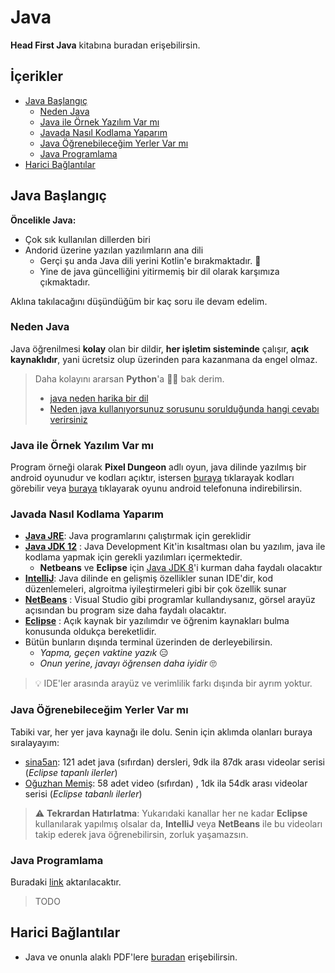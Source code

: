 # Java <!-- omit in toc -->

**Head First Java** kitabına buradan erişebilirsin.

<!-- TODO Düenlenecek -->

## İçerikler <!-- omit in toc -->

- [Java Başlangıç](#java-ba%C5%9Flang%C4%B1%C3%A7)
  - [Neden Java](#neden-java)
  - [Java ile Örnek Yazılım Var mı](#java-ile-%C3%B6rnek-yaz%C4%B1l%C4%B1m-var-m%C4%B1)
  - [Javada Nasıl Kodlama Yaparım](#javada-nas%C4%B1l-kodlama-yapar%C4%B1m)
  - [Java Öğrenebileceğim Yerler Var mı](#java-%C3%B6%C4%9Frenebilece%C4%9Fim-yerler-var-m%C4%B1)
  - [Java Programlama](#java-programlama)
- [Harici Bağlantılar](#harici-ba%C4%9Flant%C4%B1lar)

## Java Başlangıç

**Öncelikle Java:**

- Çok sık kullanılan dillerden biri
- Andorid üzerine yazılan yazılımların ana dili
  - Gerçi şu anda Java dili yerini Kotlin'e bırakmaktadır. 🤔
  - Yine de java güncelliğini yitirmemiş bir dil olarak karşımıza çıkmaktadır.

Aklına takılacağını düşündüğüm bir kaç soru ile devam edelim.

### Neden Java

Java öğrenilmesi **kolay** olan bir dildir, **her işletim sisteminde** çalışır, **açık kaynaklıdır**, yani ücretsiz olup üzerinden para kazanmana da engel olmaz.

> Daha kolayını ararsan **Python**'a 🏃‍♂️ bak derim.
>
> - [java neden harika bir dil]
> - [Neden java kullanıyorsunuz sorusunu sorulduğunda hangi cevabı verirsiniz]

### Java ile Örnek Yazılım Var mı

Program örneği olarak **Pixel Dungeon** adlı oyun, java dilinde yazılmış bir android oyunudur ve kodları açıktır, istersen [buraya][pixeldungeon - sourcecode] tıklarayak kodları görebilir veya [buraya][pixeldungeon - apk] tıklayarak oyunu android telefonuna indirebilirsin.

### Javada Nasıl Kodlama Yaparım

- **[Java JRE]**: Java programlarını çalıştırmak için gereklidir
- **[Java JDK 12]** : Java Development Kit'in kısaltması olan bu yazılım, java ile kodlama yapmak için gerekli yazılımları içermektedir.
  - **Netbeans** ve **Eclipse** için [Java JDK 8]'i kurman daha faydalı olacaktır
- **[IntelliJ]**: Java dilinde en gelişmiş özellikler sunan IDE'dir, kod düzenlemeleri, algroitma iyileştirmeleri gibi bir çok özellik sunar
- **[NetBeans][netbeans ide]** : Visual Studio gibi programlar kullandıysanız, görsel arayüz açısından bu program size daha faydalı olacaktır.
- **[Eclipse][eclipse ide]** : Açık kaynak bir yazılımdır ve öğrenim kaynakları bulma konusunda oldukça bereketlidir.
- Bütün bunların dışında terminal üzerinden de derleyebilirsin.
  - _Yapma, geçen vaktine yazık_ 😑
  - _Onun yerine, javayı öğrensen daha iyidir_ 🙄

> 💡 IDE'ler arasında arayüz ve verimlilik farkı dışında bir ayrım yoktur.

### Java Öğrenebileceğim Yerler Var mı

Tabiki var, her yer java kaynağı ile dolu. Senin için aklımda olanları buraya sıralayayım:

- [sina5an][sina5an - youtube]: 121 adet java (sıfırdan) dersleri, 9dk ila 87dk arası videolar serisi (_Eclipse tapanlı ilerler_)
- [Oğuzhan Memiş][oğuzhan memiş - youtube]: 58 adet video (sıfırdan) , 1dk ila 54dk arası videolar serisi (_Eclipse tabanlı ilerler_)

> ⚠ **Tekrardan Hatırlatma**: Yukarıdaki kanallar her ne kadar **Eclipse** kullanılarak yapılmış olsalar da, **IntelliJ** veya **NetBeans** ile bu videoları takip ederek java öğrenebilirsin, zorluk yaşamazsın.

### Java Programlama

Buradaki [link](https://www.yemreak.com/2017/10/java-programlama-1.html) aktarılacaktır.

> TODO

## Harici Bağlantılar

- Java ve onunla alaklı PDF'lere [buradan](https://drive.google.com/open?id=123UxrfswdDnpfDZCcjWXHpCRWpJCBl1h) erişebilirsin.

[head first java]: http://ikucukkoc.baun.edu.tr/lectures/EMM3115/Head_First_Java.pdf
[neden java kullanıyorsunuz sorusunu sorulduğunda hangi cevabı verirsiniz]: http://www.kurumsaljava.com/2012/05/29/herhangi-birisi-size-neden-java-kullaniyorsunuz-sorusunu-sordugunda-hangi-cevabi-verirsiniz/
[java neden harika bir dil]: http://ilkaygunel.com/blog/2016/java-neden-harika-bir-dil/
[pixeldungeon - sourcecode]: https://github.com/watabou/pixel-dungeon
[pixeldungeon - apk]: https://play.google.com/store/apps/details?id=com.watabou.pixeldungeon&hl=tr
[java jdk 12]: https://www.oracle.com/technetwork/java/javase/downloads/jdk12-downloads-5295953.html
[java jdk 8]: https://www.oracle.com/technetwork/java/javase/downloads/jdk8-downloads-2133151.html
[eclipse ide]: http://www.eclipse.org/downloads/packages/eclipse-ide-java-developers/marsr
[netbeans ide]: http://yemreak.blogspot.com.tr/2017/10/netbeans-kurulumu.html
[intellij]: https://www.jetbrains.com/idea/download/
[jdeveloper]: https://www.oracle.com/technetwork/developer-tools/jdev/overview/index.html
[sina5an - youtube]: https://www.youtube.com/playlist?list=PLHfYetw_BGF-Gm_MsqKApw5nHPuHsytr3
[oğuzhan memiş - youtube]: https://www.youtube.com/playlist?list=PL1-boLQD9cuLEfbF0OUEUZ7WP1qQHnv4C
[java jre]: https://www.oracle.com/technetwork/java/javase/jre8-downloads-2133155.html
